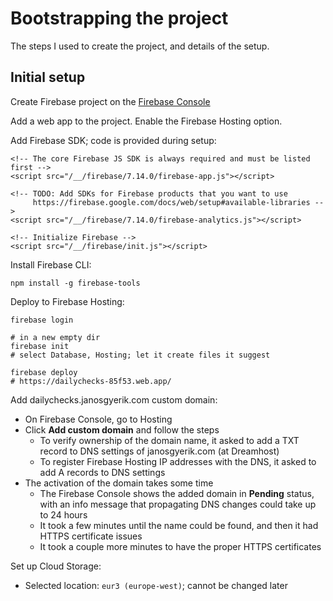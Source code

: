 Bootstrapping the project
=========================

The steps I used to create the project, and details of the setup.

Initial setup
-------------

Create Firebase project on the [Firebase Console](https://console.firebase.google.com/)

Add a web app to the project. Enable the Firebase Hosting option.

Add Firebase SDK; code is provided during setup:

    <!-- The core Firebase JS SDK is always required and must be listed first -->
    <script src="/__/firebase/7.14.0/firebase-app.js"></script>

    <!-- TODO: Add SDKs for Firebase products that you want to use
         https://firebase.google.com/docs/web/setup#available-libraries -->
    <script src="/__/firebase/7.14.0/firebase-analytics.js"></script>

    <!-- Initialize Firebase -->
    <script src="/__/firebase/init.js"></script>

Install Firebase CLI:

    npm install -g firebase-tools

Deploy to Firebase Hosting:

    firebase login

    # in a new empty dir
    firebase init
    # select Database, Hosting; let it create files it suggest

    firebase deploy
    # https://dailychecks-85f53.web.app/

Add dailychecks.janosgyerik.com custom domain:

- On Firebase Console, go to Hosting
- Click **Add custom domain** and follow the steps
  - To verify ownership of the domain name, it asked to add a TXT record to DNS settings of janosgyerik.com (at Dreamhost)
  - To register Firebase Hosting IP addresses with the DNS, it asked to add A records to DNS settings
- The activation of the domain takes some time
  - The Firebase Console shows the added domain in **Pending** status, with an info message that propagating DNS changes could take up to 24 hours
  - It took a few minutes until the name could be found, and then it had HTTPS certificate issues
  - It took a couple more minutes to have the proper HTTPS certificates

Set up Cloud Storage:

- Selected location: `eur3 (europe-west)`; cannot be changed later
